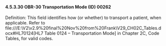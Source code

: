#### 4.5.3.30 OBR-30 Transportation Mode (ID) 00262

Definition: This field identifies how (or whether) to transport a patient, when applicable. Refer to file:///E:\V2\v2.9%20final%20Nov%20from%20Frank\V29_CH02C_Tables.docx#HL70124[HL7 Table 0124 – Transportation Mode] in Chapter 2C, Code Tables, for valid codes.
